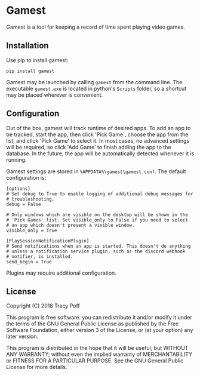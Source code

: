 # Gamest

Gamest is a tool for keeping a record of time spent playing video games.

## Installation

Use pip to install gamest:

```
pip install gamest
```

Gamest may be launched by calling `gamest` from the command line. The executable
`gamest.exe` is located in python's `Scripts` folder, so a shortcut may be
placed wherever is convenient.

## Configuration

Out of the box, gamest will track runtime of desired apps. To add an app to be
tracked, start the app, then click 'Pick Game`, choose the app from the list,
and click 'Pick Game' to select it. In most cases, no advanced settings will be
required, so click 'Add Game' to finish adding the app to the database. In the
future, the app will be automatically detected whenever it is running.

Gamest settings are stored in `%APPDATA%\gamest\gamest.conf`. The default
configuration is:

```
[options]
# Set debug to True to enable logging of additional debug messages for
# troubleshooting.
debug = False

# Only windows which are visible on the desktop will be shown in the
# 'Pick Games' list. Set visible_only to False if you need to select
# an app which doesn't present a visible window.
visible_only = True

[PlaySessionNotificationPlugin]
# Send notifications when an app is started. This doesn't do anything
# unless a notification service plugin, such as the discord webhook
# notifier, is installed.
send_begin = True
```

Plugins may require additional configuration.

## License

Copyright (C) 2018  Tracy Poff

This program is free software: you can redistribute it and/or modify
it under the terms of the GNU General Public License as published by
the Free Software Foundation, either version 3 of the License, or
(at your option) any later version.

This program is distributed in the hope that it will be useful,
but WITHOUT ANY WARRANTY; without even the implied warranty of
MERCHANTABILITY or FITNESS FOR A PARTICULAR PURPOSE.  See the
GNU General Public License for more details.
